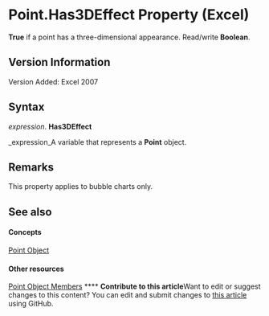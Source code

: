 
# Point.Has3DEffect Property (Excel)

 **True** if a point has a three-dimensional appearance. Read/write **Boolean**.


## Version Information

Version Added: Excel 2007 


## Syntax

 _expression_. **Has3DEffect**

 _expression_A variable that represents a  **Point** object.


## Remarks

This property applies to bubble charts only.


## See also


#### Concepts


 [Point Object](48ed9aec-2d29-ec4d-8e55-fca13982c358.md)
#### Other resources


 [Point Object Members](a533258d-fc3b-9fe1-2a77-a55ecbe7bd7a.md)
****   **Contribute to this article**Want to edit or suggest changes to this content? You can edit and submit changes to  [this article](https://github.com/jhershey00/VBA_Excel_Test/OpenXMLCon/articles/0e703274-3158-efe9-24cb-f2794d8acac4.md) using GitHub.

